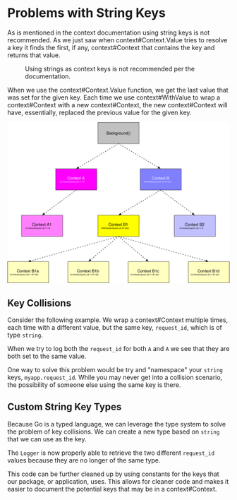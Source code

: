 # Problems with String Keys

As is mentioned in the <godoc>context</godoc> documentation using string keys is not recommended. As we just saw when <godoc>context#Context.Value</godoc> tries to resolve a key it finds the first, if any, <godoc>context#Context</godoc> that contains the key and returns that value.

<figure id="context.doc" type="listing">
<go doc="context.WithValue"></go>
<figcaption>Using strings as context keys is not recommended per the documentation.</figcaption>
</figure>

When we use the <godoc>context#Context.Value</godoc> function, we get the last value that was set for the given key. Each time we use <godoc>context#WithValue</godoc> to wrap a <godoc>context#Context</godoc> with a new <godoc>context#Context</godoc>, the new <godoc>context#Context</godoc> will have, essentially, replaced the previous value for the given key.

<img src="assets/string-keys.svg" alt="string-keys">

## Key Collisions

Consider the following example. We wrap a <godoc>context#Context</godoc> multiple times, each time with a different value, but the same key, `request_id`, which is of type `string`.

<code src="src/string-keys/main.go#example"></code>

When we try to log both the `request_id` for both `A` and `A` we see that they are both set to the same value.

<go run="main.go" src="src/string-keys"></go>

One way to solve this problem would be try and "namespace" your `string` keys, `myapp.request_id`. While you may never get into a collision scenario, the possibility of someone else using the same key is there.

## Custom String Key Types

Because Go is a typed language, we can leverage the type system to solve the problem of key collisions. We can create a new type based on `string` that we can use as the key.

<code src="src/custom-keys/main.go#types"></code>

<code src="src/custom-keys/main.go#example"></code>

<code src="src/custom-keys/main.go#logger"></code>

The `Logger` is now properly able to retrieve the two different `request_id` values because they are no longer of the same type.

<go run="main.go" src="src/custom-keys"></go>

This code can be further cleaned up by using constants for the keys that our package, or application, uses. This allows for cleaner code and makes it easier to document the potential keys that may be in a <godoc>context#Context</godoc>.

<code src="src/custom-const/main.go#consts"></code>

<code src="src/custom-const/main.go#logger"></code>
